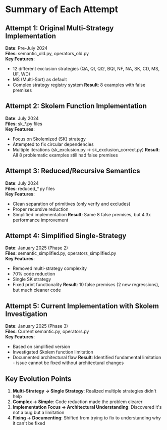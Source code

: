 # Summary of Each Attempt

## Attempt 1: Original Multi-Strategy Implementation
**Date**: Pre-July 2024  
**Files**: semantic_old.py, operators_old.py  
**Key Features**: 
- 12 different exclusion strategies (QA, QI, QI2, BQI, NF, NA, SK, CD, MS, UF, WD)
- MS (Multi-Sort) as default
- Complex strategy registry system
**Result**: 8 examples with false premises

## Attempt 2: Skolem Function Implementation  
**Date**: July 2024  
**Files**: sk_*.py files  
**Key Features**:
- Focus on Skolemized (SK) strategy
- Attempted to fix circular dependencies
- Multiple iterations (sk_exclusion.py → sk_exclusion_correct.py)
**Result**: All 8 problematic examples still had false premises

## Attempt 3: Reduced/Recursive Semantics
**Date**: July 2024  
**Files**: reduced_*.py files  
**Key Features**:
- Clean separation of primitives (only verify and excludes)
- Proper recursive reduction
- Simplified implementation
**Result**: Same 8 false premises, but 4.3x performance improvement

## Attempt 4: Simplified Single-Strategy
**Date**: January 2025 (Phase 2)  
**Files**: semantic_simplified.py, operators_simplified.py  
**Key Features**:
- Removed multi-strategy complexity
- 70% code reduction
- Single SK strategy
- Fixed print functionality
**Result**: 10 false premises (2 new regressions), but much cleaner code

## Attempt 5: Current Implementation with Skolem Investigation
**Date**: January 2025 (Phase 3)  
**Files**: Current semantic.py, operators.py  
**Key Features**:
- Based on simplified version
- Investigated Skolem function limitation
- Documented architectural flaw
**Result**: Identified fundamental limitation - issue cannot be fixed without architectural changes

## Key Evolution Points

1. **Multi-Strategy → Single Strategy**: Realized multiple strategies didn't help
2. **Complex → Simple**: Code reduction made the problem clearer
3. **Implementation Focus → Architectural Understanding**: Discovered it's not a bug but a limitation
4. **Fixing → Documenting**: Shifted from trying to fix to understanding why it can't be fixed